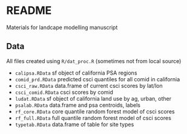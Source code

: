 # README

Materials for landcape modelling manuscript

## Data 

All files created using `R/dat_proc.R` (sometimes not from local source)

* `calipsa.RData` sf object of california PSA regions
* `comid_prd.RData` predicted csci quantiles for all comid in california
* `csci_raw.RData` data.frame of current csci scores by lat/lon
* `csci_comid.RData` csci scores by comid
* `ludat.RData` sf object of california land use by ag, urban, other
* `psalab.RData` data.frame and psa centroids, labels
* `rf_core.RData` core quantile random forest model of csci scores
* `rf_full.RData` full quantile random forest model of csci scores
* `typetab.RData` data.frame of table for site types